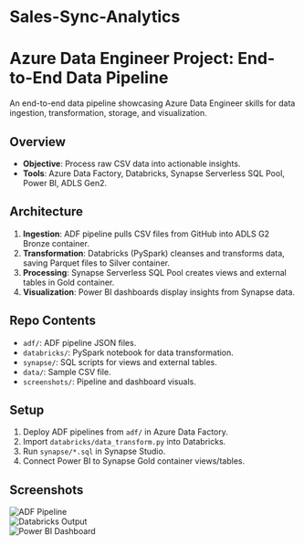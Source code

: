# Sales-Sync-Analytics
# Azure Data Engineer Project: End-to-End Data Pipeline

An end-to-end data pipeline showcasing Azure Data Engineer skills for data ingestion, transformation, storage, and visualization.

## Overview
- **Objective**: Process raw CSV data into actionable insights.
- **Tools**: Azure Data Factory, Databricks, Synapse Serverless SQL Pool, Power BI, ADLS Gen2.

## Architecture
1. **Ingestion**: ADF pipeline pulls CSV files from GitHub into ADLS G2 Bronze container.
2. **Transformation**: Databricks (PySpark) cleanses and transforms data, saving Parquet files to Silver container.
3. **Processing**: Synapse Serverless SQL Pool creates views and external tables in Gold container.
4. **Visualization**: Power BI dashboards display insights from Synapse data.

## Repo Contents
- `adf/`: ADF pipeline JSON files.
- `databricks/`: PySpark notebook for data transformation.
- `synapse/`: SQL scripts for views and external tables.
- `data/`: Sample CSV file.
- `screenshots/`: Pipeline and dashboard visuals.

## Setup
1. Deploy ADF pipelines from `adf/` in Azure Data Factory.
2. Import `databricks/data_transform.py` into Databricks.
3. Run `synapse/*.sql` in Synapse Studio.
4. Connect Power BI to Synapse Gold container views/tables.

## Screenshots
![ADF Pipeline](screenshots/adf_pipeline.png)  
![Databricks Output](screenshots/databricks_output.png)  
![Power BI Dashboard](screenshots/powerbi_dashboard.png)
